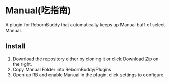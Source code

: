 # Manual(吃指南)
A plugin for RebornBuddy that automatically keeps up Manual buff of select Manual.

## Install
  1. Download the repository either by cloning it or click Download Zip on the right.
  2. Copy Manual Folder into RebornBuddy<RootDir>/Plugins
  3. Open up RB and enable Manual in the plugin, click settings to configure.
